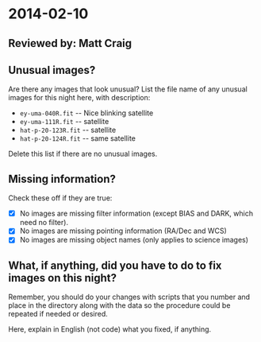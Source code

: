 # 2014-02-10

## Reviewed by:   Matt Craig 

## Unusual images?

Are there any images that look unusual? List the file name of any unusual images for this night here, with description:

+ `ey-uma-040R.fit` -- Nice blinking satellite
+ `ey-uma-111R.fit` -- satellite
+ `hat-p-20-123R.fit` -- satellite
+ `hat-p-20-124R.fit` -- same satellite

Delete this list if there are no unusual images.

## Missing information?

Check these off if they are true:

- [x] No images are missing filter information (except BIAS and DARK, which need no filter).
- [x] No images are missing pointing information (RA/Dec and WCS)
- [x] No images are missing object names (only applies to science images)

## What, if anything, did you have to do to fix images on this night?

Remember, you should do your changes with scripts that you number and place in the
directory along with the data so the procedure could be repeated if needed or
desired.

Here, explain in English (not code) what you fixed, if anything.
